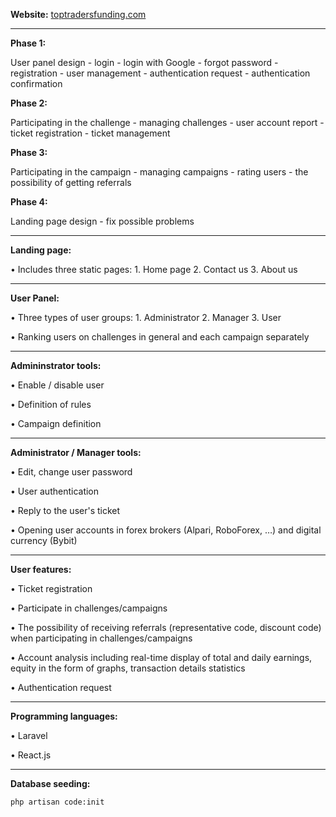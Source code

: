 **Website:** [toptradersfunding.com]()

---

**Phase 1:**

User panel design - login - login with Google - forgot password - registration - user management - authentication request - authentication confirmation

**Phase 2:**

Participating in the challenge - managing challenges - user account report - ticket registration - ticket management

**Phase 3:**

Participating in the campaign - managing campaigns - rating users - the possibility of getting referrals

**Phase 4:**

Landing page design - fix possible problems

---

**Landing page:**

• Includes three static pages: 1. Home page 2. Contact us 3. About us

---

**User Panel:**

• Three types of user groups: 1. Administrator 2. Manager 3. User

• Ranking users on challenges in general and each campaign separately

---

**Admininstrator tools:**

• Enable / disable user

• Definition of rules

• Campaign definition

---

**Administrator / Manager tools:**

• Edit, change user password

• User authentication

• Reply to the user's ticket

• Opening user accounts in forex brokers (Alpari, RoboForex, …) and digital currency (Bybit)

---

**User features:**

• Ticket registration

• Participate in challenges/campaigns

• The possibility of receiving referrals (representative code, discount code) when participating in challenges/campaigns

• Account analysis including real-time display of total and daily earnings, equity in the form of graphs, transaction details statistics

• Authentication request

---

**Programming languages:**

• Laravel

• React.js

---

**Database seeding:**

`php artisan code:init`
